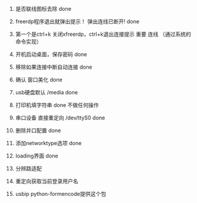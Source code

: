1. 是否联线图标去除 done

2. freerdp程序退出就弹出提示！ 弹出连线已断开! done

3. 第一个是ctrl+k 关闭xfreerdp，ctrl+k退出连接提示 重要 连线 （通过系统的命令实现）

4. 开机启动桌面，保存密码 done

5. 移除如果连接中断自动连接 done

6. 确认 窗口美化 done

7. usb硬盘默认 /media done

8. 打印机填字符串 done 不做任何操作

9. 串口设备 直接重定向 /dev/ttyS0 done

10. 删除并口配置 done

11. 添加networktype选项 done

12. loading界面 done

13. 分辨路适配

14. 重定向获取当前登录用户名

15. usbip python-formencode提供这个包